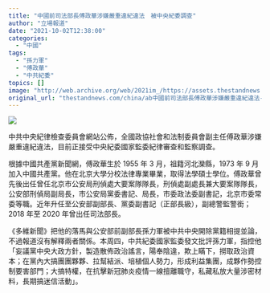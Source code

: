 ```yaml
---
title: "中國前司法部長傅政華涉嫌嚴重違紀違法　被中央紀委調查"
author: "立場報道"
date: "2021-10-02T12:38:00"
categories:
  - "中國"
tags:
  - "孫力軍"
  - "傅政華"
  - "中共紀委"
topics: []
image: "http://web.archive.org/web/2021im_/https://assets.thestandnews.com/media/photos/fu-08.png"
original_url: "thestandnews.com/china/ab中國前司法部長傅政華涉嫌嚴重違紀違法-被中央紀委調查"
---
```

![](http://web.archive.org/web/2021im_/https://assets.thestandnews.com/media/photos/fu-08.png)

中共中央紀律檢查委員會網站公佈，全國政協社會和法制委員會副主任傅政華涉嫌嚴重違紀違法，目前正接受中央紀委國家監委紀律審查和監察調查。

根據中國共產黨新聞網，傅政華生於 1955 年 3 月，祖籍河北灤縣，1973 年 9 月加入中國共產黨。他在北京大學分校法律專業畢業，取得法學碩士學位。傅政華曾先後出任曾任北京市公安局刑偵處大要案隊隊長，刑偵處副處長兼大要案隊隊長，公安部刑偵局副局長，市公安局黨委書記、局長，市委政法委副書記，北京市委常委等職。近年升任至公安部副部長、黨委副書記（正部長級），副總警監警銜；2018 年至 2020 年曾出任司法部長。

《多維新聞》把他的落馬與公安部前副部長孫力軍被中共中央開除黨籍相提並論，不過報道沒有解釋兩者關係。本周四，中共紀委國家監委發文批評孫力軍，指控他「妄議黨中央大政方針，製造散佈政治謠言，陽奉陰違，欺上瞞下，撈取政治資本；在黨內大搞團團夥夥、拉幫結派、培植個人勢力，形成利益集團，成夥作勢控制要害部門；大搞特權，在抗擊新冠肺炎疫情一線擅離職守，私藏私放大量涉密材料，長期搞迷信活動」。